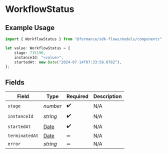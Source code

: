 # WorkflowStatus

## Example Usage

```typescript
import { WorkflowStatus } from "@formance/sdk-flows/models/components";

let value: WorkflowStatus = {
    stage: 715190,
    instanceId: "<value>",
    startedAt: new Date("2024-07-14T07:33:58.078Z"),
};
```

## Fields

| Field                                                                                         | Type                                                                                          | Required                                                                                      | Description                                                                                   |
| --------------------------------------------------------------------------------------------- | --------------------------------------------------------------------------------------------- | --------------------------------------------------------------------------------------------- | --------------------------------------------------------------------------------------------- |
| `stage`                                                                                       | *number*                                                                                      | :heavy_check_mark:                                                                            | N/A                                                                                           |
| `instanceId`                                                                                  | *string*                                                                                      | :heavy_check_mark:                                                                            | N/A                                                                                           |
| `startedAt`                                                                                   | [Date](https://developer.mozilla.org/en-US/docs/Web/JavaScript/Reference/Global_Objects/Date) | :heavy_check_mark:                                                                            | N/A                                                                                           |
| `terminatedAt`                                                                                | [Date](https://developer.mozilla.org/en-US/docs/Web/JavaScript/Reference/Global_Objects/Date) | :heavy_minus_sign:                                                                            | N/A                                                                                           |
| `error`                                                                                       | *string*                                                                                      | :heavy_minus_sign:                                                                            | N/A                                                                                           |